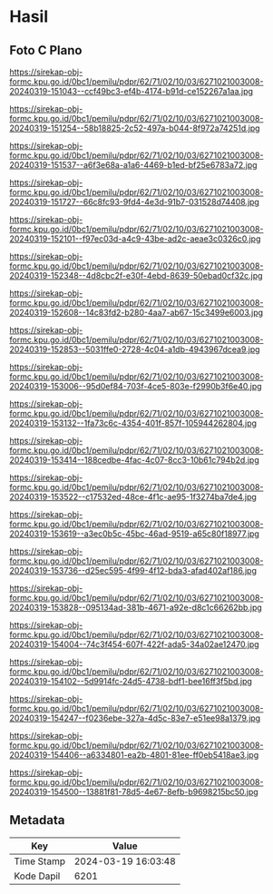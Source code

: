 # Hasil

## Foto C Plano

https://sirekap-obj-formc.kpu.go.id/0bc1/pemilu/pdpr/62/71/02/10/03/6271021003008-20240319-151043--ccf49bc3-ef4b-4174-b91d-ce152267a1aa.jpg

https://sirekap-obj-formc.kpu.go.id/0bc1/pemilu/pdpr/62/71/02/10/03/6271021003008-20240319-151254--58b18825-2c52-497a-b044-8f972a74251d.jpg

https://sirekap-obj-formc.kpu.go.id/0bc1/pemilu/pdpr/62/71/02/10/03/6271021003008-20240319-151537--a6f3e68a-a1a6-4469-b1ed-bf25e6783a72.jpg

https://sirekap-obj-formc.kpu.go.id/0bc1/pemilu/pdpr/62/71/02/10/03/6271021003008-20240319-151727--66c8fc93-9fd4-4e3d-91b7-031528d74408.jpg

https://sirekap-obj-formc.kpu.go.id/0bc1/pemilu/pdpr/62/71/02/10/03/6271021003008-20240319-152101--f97ec03d-a4c9-43be-ad2c-aeae3c0326c0.jpg

https://sirekap-obj-formc.kpu.go.id/0bc1/pemilu/pdpr/62/71/02/10/03/6271021003008-20240319-152348--4d8cbc2f-e30f-4ebd-8639-50ebad0cf32c.jpg

https://sirekap-obj-formc.kpu.go.id/0bc1/pemilu/pdpr/62/71/02/10/03/6271021003008-20240319-152608--14c83fd2-b280-4aa7-ab67-15c3499e6003.jpg

https://sirekap-obj-formc.kpu.go.id/0bc1/pemilu/pdpr/62/71/02/10/03/6271021003008-20240319-152853--5031ffe0-2728-4c04-a1db-4943967dcea9.jpg

https://sirekap-obj-formc.kpu.go.id/0bc1/pemilu/pdpr/62/71/02/10/03/6271021003008-20240319-153006--95d0ef84-703f-4ce5-803e-f2990b3f6e40.jpg

https://sirekap-obj-formc.kpu.go.id/0bc1/pemilu/pdpr/62/71/02/10/03/6271021003008-20240319-153132--1fa73c6c-4354-401f-857f-105944262804.jpg

https://sirekap-obj-formc.kpu.go.id/0bc1/pemilu/pdpr/62/71/02/10/03/6271021003008-20240319-153414--188cedbe-4fac-4c07-8cc3-10b61c794b2d.jpg

https://sirekap-obj-formc.kpu.go.id/0bc1/pemilu/pdpr/62/71/02/10/03/6271021003008-20240319-153522--c17532ed-48ce-4f1c-ae95-1f3274ba7de4.jpg

https://sirekap-obj-formc.kpu.go.id/0bc1/pemilu/pdpr/62/71/02/10/03/6271021003008-20240319-153619--a3ec0b5c-45bc-46ad-9519-a65c80f18977.jpg

https://sirekap-obj-formc.kpu.go.id/0bc1/pemilu/pdpr/62/71/02/10/03/6271021003008-20240319-153736--d25ec595-4f99-4f12-bda3-afad402af186.jpg

https://sirekap-obj-formc.kpu.go.id/0bc1/pemilu/pdpr/62/71/02/10/03/6271021003008-20240319-153828--095134ad-381b-4671-a92e-d8c1c66262bb.jpg

https://sirekap-obj-formc.kpu.go.id/0bc1/pemilu/pdpr/62/71/02/10/03/6271021003008-20240319-154004--74c3f454-607f-422f-ada5-34a02ae12470.jpg

https://sirekap-obj-formc.kpu.go.id/0bc1/pemilu/pdpr/62/71/02/10/03/6271021003008-20240319-154102--5d9914fc-24d5-4738-bdf1-bee16ff3f5bd.jpg

https://sirekap-obj-formc.kpu.go.id/0bc1/pemilu/pdpr/62/71/02/10/03/6271021003008-20240319-154247--f0236ebe-327a-4d5c-83e7-e51ee98a1379.jpg

https://sirekap-obj-formc.kpu.go.id/0bc1/pemilu/pdpr/62/71/02/10/03/6271021003008-20240319-154406--a6334801-ea2b-4801-81ee-ff0eb5418ae3.jpg

https://sirekap-obj-formc.kpu.go.id/0bc1/pemilu/pdpr/62/71/02/10/03/6271021003008-20240319-154500--13881f81-78d5-4e67-8efb-b9698215bc50.jpg


## Metadata

| Key        | Value               |
| ---------- | ------------------- |
| Time Stamp | 2024-03-19 16:03:48 |
| Kode Dapil | 6201                |



